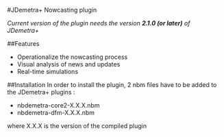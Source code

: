 #JDemetra+ Nowcasting plugin

_Current version of the plugin needs the version **2.1.0 (or later)** of JDemetra+_

##Features
- Operationalize the nowcasting process
- Visual analysis of news and updates
- Real-time simulations

##Installation
In order to install the plugin, 2 nbm files have to be added to the JDemetra+ plugins :

- nbdemetra-core2-X.X.X.nbm
- nbdemetra-dfm-X.X.X.nbm

where X.X.X is the version of the compiled plugin
